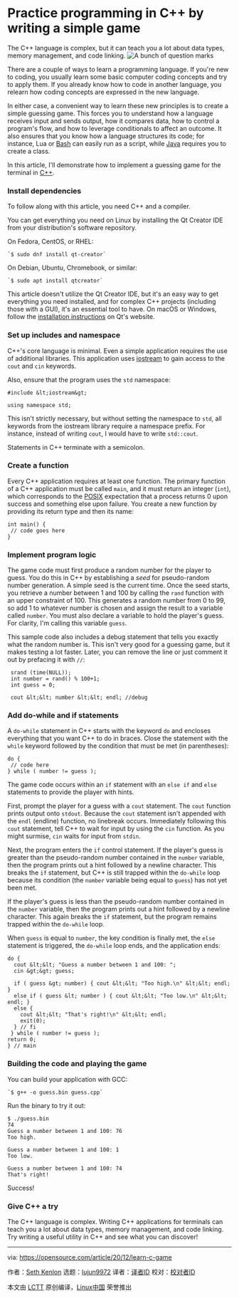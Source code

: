 [#]: collector: (lujun9972)
[#]: translator: ( )
[#]: reviewer: ( )
[#]: publisher: ( )
[#]: url: ( )
[#]: subject: (Practice programming in C++ by writing a simple game)
[#]: via: (https://opensource.com/article/20/12/learn-c-game)
[#]: author: (Seth Kenlon https://opensource.com/users/seth)

Practice programming in C++ by writing a simple game
======
The C++ language is complex, but it can teach you a lot about data
types, memory management, and code linking.
![A bunch of question marks][1]

There are a couple of ways to learn a programming language. If you're new to coding, you usually learn some basic computer coding concepts and try to apply them. If you already know how to code in another language, you relearn how coding concepts are expressed in the new language.

In either case, a convenient way to learn these new principles is to create a simple guessing game. This forces you to understand how a language receives input and sends output, how it compares data, how to control a program's flow, and how to leverage conditionals to affect an outcome. It also ensures that you know how a language structures its code; for instance, Lua or [Bash][2] can easily run as a script, while [Java][3] requires you to create a class.

In this article, I'll demonstrate how to implement a guessing game for the terminal in [C++][4].

### Install dependencies

To follow along with this article, you need C++ and a compiler.

You can get everything you need on Linux by installing the Qt Creator IDE from your distribution's software repository.

On Fedora, CentOS, or RHEL:


```
`$ sudo dnf install qt-creator`
```

On Debian, Ubuntu, Chromebook, or similar:


```
`$ sudo apt install qtcreator`
```

This article doesn't utilize the Qt Creator IDE, but it's an easy way to get everything you need installed, and for complex C++ projects (including those with a GUI), it's an essential tool to have. On macOS or Windows, follow the [installation instructions][5] on Qt's website.

### Set up includes and namespace

C++'s core language is minimal. Even a simple application requires the use of additional libraries. This application uses [iostream][6] to gain access to the `cout` and `cin` keywords.

Also, ensure that the program uses the `std` namespace:


```
#include &lt;iostream&gt;

using namespace std;
```

This isn't strictly necessary, but without setting the namespace to `std`, all keywords from the iostream library require a namespace prefix. For instance, instead of writing `cout`, I would have to write `std::cout`.

Statements in C++ terminate with a semicolon.

### Create a function

Every C++ application requires at least one function. The primary function of a C++ application must be called `main`, and it must return an integer (`int`), which corresponds to the [POSIX][7] expectation that a process returns 0 upon success and something else upon failure. You create a new function by providing its return type and then its name:


```
int main() {
 // code goes here
}
```

### Implement program logic

The game code must first produce a random number for the player to guess. You do this in C++ by establishing a _seed_ for pseudo-random number generation. A simple seed is the current time. Once the seed starts, you retrieve a number between 1 and 100 by calling the `rand` function with an upper constraint of 100. This generates a random number from 0 to 99, so add 1 to whatever number is chosen and assign the result to a variable called `number`. You must also declare a variable to hold the player's guess. For clarity, I'm calling this variable `guess`.

This sample code also includes a debug statement that tells you exactly what the random number is. This isn't very good for a guessing game, but it makes testing a lot faster. Later, you can remove the line or just comment it out by prefacing it with `//`:


```
 srand (time(NULL));
 int number = rand() % 100+1;
 int guess = 0;

 cout &lt;&lt; number &lt;&lt; endl; //debug
```

### Add do-while and if statements

A `do-while` statement in C++ starts with the keyword `do` and encloses everything that you want C++ to do in braces. Close the statement with the `while` keyword followed by the condition that must be met (in parentheses):


```
do {
 // code here
} while ( number != guess );
```

The game code occurs within an `if` statement with an `else if` and `else` statements to provide the player with hints.

First, prompt the player for a guess with a `cout` statement. The `cout` function prints output onto `stdout`. Because the `cout` statement isn't appended with the `endl` (endline) function, no linebreak occurs. Immediately following this `cout` statement, tell C++ to wait for input by using the `cin` function. As you might surmise, `cin` waits for input from `stdin`.

Next, the program enters the `if` control statement. If the player's guess is greater than the pseudo-random number contained in the `number` variable, then the program prints out a hint followed by a newline character. This breaks the `if` statement, but C++ is still trapped within the `do-while` loop because its condition (the `number` variable being equal to `guess`) has not yet been met.

If the player's guess is less than the pseudo-random number contained in the `number` variable, then the program prints out a hint followed by a newline character. This again breaks the `if` statement, but the program remains trapped within the `do-while` loop.

When `guess` is equal to `number`, the key condition is finally met, the `else` statement is triggered, the `do-while` loop ends, and the application ends:


```
do {
  cout &lt;&lt; "Guess a number between 1 and 100: ";
  cin &gt;&gt; guess;

  if ( guess &gt; number) { cout &lt;&lt; "Too high.\n" &lt;&lt; endl; }
  else if ( guess &lt; number ) { cout &lt;&lt; "Too low.\n" &lt;&lt; endl; }
  else {
    cout &lt;&lt; "That's right!\n" &lt;&lt; endl;
    exit(0);
  } // fi
 } while ( number != guess );
return 0;
} // main
```

### Building the code and playing the game

You can build your application with GCC:


```
`$ g++ -o guess.bin guess.cpp`
```

Run the binary to try it out:


```
$ ./guess.bin
74
Guess a number between 1 and 100: 76
Too high.

Guess a number between 1 and 100: 1
Too low.

Guess a number between 1 and 100: 74
That's right!
```

Success!

### Give C++ a try

The C++ language is complex. Writing C++ applications for terminals can teach you a lot about data types, memory management, and code linking. Try writing a useful utility in C++ and see what you can discover!

--------------------------------------------------------------------------------

via: https://opensource.com/article/20/12/learn-c-game

作者：[Seth Kenlon][a]
选题：[lujun9972][b]
译者：[译者ID](https://github.com/译者ID)
校对：[校对者ID](https://github.com/校对者ID)

本文由 [LCTT](https://github.com/LCTT/TranslateProject) 原创编译，[Linux中国](https://linux.cn/) 荣誉推出

[a]: https://opensource.com/users/seth
[b]: https://github.com/lujun9972
[1]: https://opensource.com/sites/default/files/styles/image-full-size/public/lead-images/BIZ_question_B.png?itok=f88cyt00 (A bunch of question marks)
[2]: https://opensource.com/article/20/12/learn-bash
[3]: https://opensource.com/article/20/12/learn-java-writing-guess-number-game
[4]: https://www.cplusplus.com/
[5]: https://www.qt.io/product/development-tools
[6]: http://www.cplusplus.com/reference/iostream/
[7]: https://opensource.com/article/19/7/what-posix-richard-stallman-explains
